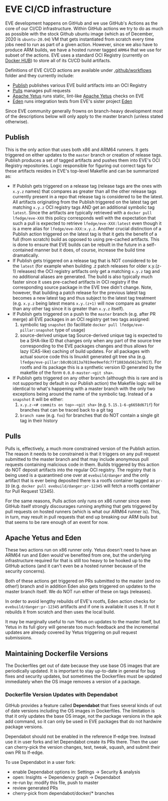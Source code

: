 # EVE CI/CD infrastructure

EVE development happens on GitHub and we use GitHub's Actions as the core of our CI/CD infrastructure.
Within GitHub actions we try to do as much as possible with the stock Github ubuntu image
(which as of December, 2020 is `ubuntu-20.04`) VM that gets instantiated from scratch every time
jobs need to run as part of a given action. However, since we also have to produce ARM builds,
we have a hosted runner tagged `ARM64` that we use for subset of the actions. EVE uses a standard
OCI Registry (currently on [Docker HUB](https://hub.docker.com/r/lfedge/eve)) to store all of
its CI/CD build artifacts.

Definitions of EVE CI/CD actions are available under [.github/workflows](../.github/workflows) folder
and they currently include:

* [Publish](https://github.com/lf-edge/eve/actions?query=workflow%3APublish) publishes various EVE build artifacts into an OCI Registry
* [Pulls](https://github.com/lf-edge/eve/actions?query=workflow%3APRs) manages pull requests
* [Apache Yetus](https://github.com/lf-edge/eve/actions?query=workflow%3A%22Apache+Yetus%22) runs static, lint-like [Apache Yetus](http://yetus.apache.org/) checks on EVE
* [Eden](https://github.com/lf-edge/eve/actions?query=workflow%3AEden) runs integration tests from EVE's sister project [Eden](https://github.com/lf-edge/eden)

Since EVE community generally frowns on branch-heavy development most of the descriptions below
will only apply to the master branch (unless stated otherwise).

## Publish

This is the only action that uses both x86 and ARM64 runners. It gets triggered on either updates
to the `master` branch or creation of release tags. Publish produces a set of tagged artifacts and
pushes them into EVE's OCI Registry repositories. Logic responsible for figuring out correct tags
for these artifacts resides in EVE's top-level Makefile and can be summarized as:

* If Publish gets triggered on a release tag (release tags are the ones with `x.y.z` names) that
  compares as greater than all the other release tags currently present in a repo that release tag
  is considered to be the latest. All artifacts originating from the Publish triggered on the latest
  tag get matching `x.y.z` OCI registry tags AND get an additional symbolic tag `latest`. Since
  the artifacts are typically retrieved with a `docker pull lfedge/eve-XXX` this policy corresponds
  well with the expectation that such a pull is expected to retrieve `lfedge/eve-XXX:latest` even
  though it is a mere alias for `lfedge/eve-XXX:x.y.z`. Another crucial distinction of a Publish
  action triggered on the latest tag is that it gets the benefit of a full (from scratch) build
  as opposed to using pre-cached artifacts. This is done to ensure that EVE builds can be rebuilt
  in the future in a self-contained manner but it does, of course, increase the build time dramatically.
* If Publish gets triggered on a release tag that is NOT considered to be the `latest` (for example when
  building .z patch releases for older x.y.(z-1) releases) the OCI registry artifacts only get a matching
  `x.y.z` tag and no additional aliases are generated. The build is also typically much faster since it
  uses pre-cached artifacts in OCI registry if the corresponding source package in the EVE tree didn't
  change. Note, however, that building a patch release for the previous latest tag becomes a new latest
  tag and thus subject to the latest tag treatment (e.g. `x.y.z` being latest means `x.y.(z+1)` will now
  compare as greater than any other tag since it is greater than `x.y.z` itself).
* If Publish gets triggered on a push to the `master` branch (e.g. after PR merge) all EVE packages
  in an OCI registry get two tags assigned:
    1. symbolic tag `snapshot` (to facilitate `docker pull lfedge/eve-pillar:snapshot` type of usage)
    2. source-derived unique tag
  Source-derived unique tag is expected to be a SHA-like ID that changes only when any part of the
  source tree corresponding to the EVE packages changes and thus allows for lazy (CAS-like) caching
  of build updates. For all packages with actual source code this is linuxkit generated git tree sha
  (e.g. `lfedge/eve-pillar:b8c0b1813a7819ee9eefdc77f1883da5613e7017`). For rootfs and its package this
  is a synthetic version ID generated by the makefile of the form `0.0.0-master-<git sha>`.
* If Publish gets triggered on any other branch (although this is rare and is not supported by default
  in our Publish action) the Makefile logic will be identical to what's happening with a master branch
  with the only two exceptions being around the name of the symbolic tag. Instead of a `snapshot` it
  will be either:
    1. `x.y.z-<# commits on top>-<git sha>` (e.g. `5.15.1-6-g6658d671f`) for branches that can be
        traced back to a git tag
    2. `branch name` (e.g. `foo`) for branches that do NOT contain a single git tag in their history

## Pulls

Pulls is, effectively, a much more constrained version of the Publish action. The reason it needs
to be constrained is that it triggers on any pull request submitted to the master branch and that
may include anonymous pull requests containing malicious code in them. Builds triggered by this
action do NOT deposit artifacts into the regular OCI registry. The registry that is being used
is a quarantined one over at `evebuild/danger` and the only artifact that is ever being deposited
there is a rootfs container tagged as `pr-ID` (e.g. `docker pull evebuild/danger:pr-12345` will
fetch a rootfs container for Pull Request 12345).

For the same reasons, Pulls action only runs on x86 runner since even GitHub itself strongly
discourages running anything that gets triggered by pull requests on hosted runners (which
is what our ARM64 runner is). This, in turn, may result in pull requests that end up breaking
our ARM buils but that seems to be rare enough of an event for now.

## Apache Yetus and Eden

These two actions run on x86 runner only. Yetus doesn't need to have an ARM64 run and Eden
would've benefited from one, but the underlying infrastructure required for that is still
too heavy to be hooked up to the GitHub actions (and it can't even be a hosted runner because
of the security concerns).

Both of these actions get triggered on PRs submitted to the master (and no other!) branch and
in addition Eden also gets triggered on updates to the master branch itself. We do NOT run
either of these on tags (releases).

In order to avoid lengthy rebuilds of EVE's rootfs, Eden action checks for `evebuild/danger:pr-12345`
artifacts and if one is available it uses it. If not it rebuilds it from scratch and then uses the
local build.

It may be marginally useful to run Yetus on updates to the master itself, but Yetus in its full
glory will generate too much feedback and the incremental updates are already covered by Yetus
triggering on pull request submissions.

## Maintaining Dockerfile Versions

The Dockerfiles get out of date because they use base OS images that are periodically updated.
It is important to stay up-to-date in general for bug fixes and security updates,
but sometimes the Dockerfiles must be updated immediately when the OS image
removes a version of a package.

### Dockerfile Version Updates with Dependabot

GitHub provides a feature called **Dependabot** that fixes several kinds of out of date versions
including the OS images in Dockerfiles. The limitation is that it only updates the base OS image,
not the package versions in the apk add command, so it can only be used in EVE packages that do not
hardwire package versions.

Dependabot should not be enabled in the reference lf-edge tree.
Instead use it in user forks and let Dependabot create its PRs there.
Then the user can cherry-pick the version changes, test, tweak, squash, and submit
their own PR to lf-edge.

To use Dependabot in a user fork:

* enable Dependabot options in: Settings -> Security & analysis
* open: Insights -> Dependency graph -> Dependabot
* re-run by: modify this file, push to master
* review generated PRs
* cherry-pick from dependabot/docker/* branches

